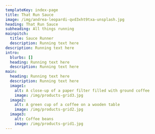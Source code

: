 ```yaml
---
templateKey: index-page
title: That Run Sauce
image: /img/andrea-leopardi-qvd3xht9txa-unsplash.jpg
heading: That Run Sauce
subheading: All things running
mainpitch:
  title: Sauce Runner
  description: Running text here
description: Running text here
intro:
  blurbs: []
  heading: Running text here
  description: Running text here
main:
  heading: Running text here
  description: Running text here
  image1:
    alt: A close-up of a paper filter filled with ground coffee
    image: /img/products-grid3.jpg
  image2:
    alt: A green cup of a coffee on a wooden table
    image: /img/products-grid2.jpg
  image3:
    alt: Coffee beans
    image: /img/products-grid1.jpg
---
```

